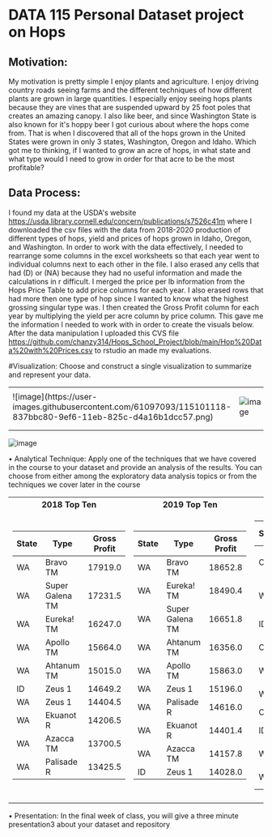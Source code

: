 # DATA 115 Personal Dataset project on Hops


## Motivation: 
   My motivation is pretty simple I enjoy plants and agriculture. I enjoy driving country roads seeing farms and the different techniques of how different plants are grown in large quantities. I especially enjoy seeing hops plants because they are vines that are suspended upward by 25 foot poles that creates an amazing canopy. I also like beer, and since Washington State is also known for it's hoppy beer I got curious about where the hops come from. That is when I discovered that all of the hops grown in the United States were grown in only 3 states, Washington, Oregon and Idaho. Which got me to thinking, if I wanted to grow an acre of hops, in what state and what type would I need to grow in order for that acre to be the most profitable? 

## Data Process: 
   I found my data at the USDA's website https://usda.library.cornell.edu/concern/publications/s7526c41m where I downloaded the csv files with the data from 2018-2020 production of different types of hops, yield and prices of hops grown in Idaho, Oregon, and Washington. 
   In order to work with the data effectively, I needed to rearrange some columns in the excel worksheets so that each year went to individual columns next to each other in the file. I also erased any cells that had (D) or (NA) because they had no useful information and made the calculations in r difficult. I merged the price per lb information from the Hops Price Table to add price columns for each year. I also erased rows that had more then one type of hop since I wanted to know what the highest grossing singular type was. I then created the Gross Profit column for each year by multiplying the yield per acre column by price column. This gave me the information I needed to work with in order to create the visuals below. After the data manipulation I uploaded this CVS file https://github.com/chanzy314/Hops_School_Project/blob/main/Hop%20Data%20with%20Prices.csv to rstudio an made my evaluations. 


#Visualization: 
Choose and construct a single visualization to summarize and represent your data.


<table>
   <tr><td>
![image](https://user-images.githubusercontent.com/61097093/115101118-837bbc80-9ef6-11eb-825c-d4a16b1dcc57.png)
      
</td><td>
      
![image](https://user-images.githubusercontent.com/61097093/115101153-aefea700-9ef6-11eb-99ae-31738decfba7.png)

</td><td>
<tr><td></table>


![image](https://user-images.githubusercontent.com/61097093/115101161-c047b380-9ef6-11eb-9e87-207d2248e43a.png)




• Analytical Technique: Apply one of the techniques that we have covered in the course to your
dataset and provide an analysis of the results. You can choose from either among the exploratory data
analysis topics or from the techniques we cover later in the course


<table>
<tr><th> 2018 Top Ten </th><th>2019 Top Ten </th><th>2020 Top Ten</th></tr>
<tr><td>

| State | Type | Gross Profit|
| --- | --- | --- |
|WA|	Bravo TM |	17919.0	|	
|WA	|Super Galena TM	| 17231.5	|	
|WA| Eureka! TM	| 16247.0		|
|WA	| Apollo TM	|15664.0		|
|WA|	Ahtanum TM|15015.0|		
|ID	|Zeus 1 |	14649.2		|
|WA	|Zeus 1|14404.5	|	
|WA	|Ekuanot R	|14206.5	|	
|WA|	Azacca TM|	13700.5	|	
|WA	|Palisade R	| 13425.5	|


</td><td>

| State | Type | Gross Profit|
| --- | --- | --- |
|WA|	Bravo TM	|18652.8		|
|WA|	Eureka! TM|	18490.4		|
|WA|	Super Galena TM	|16651.8	|	
|WA|	Ahtanum TM|16356.0|		
|WA|	Apollo TM	|15863.0	|	
|WA|	Zeus 1	|15196.0		|
|WA|	Palisade R|	14616.0	|	
|WA|	Ekuanot R	|14401.4	|	
|WA|	Azacca TM	|14157.8	|	
|ID|	Zeus 1	|14028.0	|

</td><td>

| State | Type | Gross Profit|
| --- | --- | --- |
|OR|	Super Galena TM|	16806.0	|	
|WA|Super Galena TM	|15816.0|		
|ID|	Idaho 7 TM	|14163.6	|	
|OR	|Amarillo R	|14160.0	|	
|WA|	Eureka! TM|	13992.0		|
|WA|	Bravo TM|	13848.0		|
|OR	|Liberty|	13734.0		|
|ID	|Mosaic R|	13543.0|		
|WA	|Apollo TM	|13488.0	|	
|WA	|Ekuanot R	|12948.0	|

<tr><td></table>

• Presentation: In the final week of class, you will give a three minute presentation3 about your
dataset and repository


